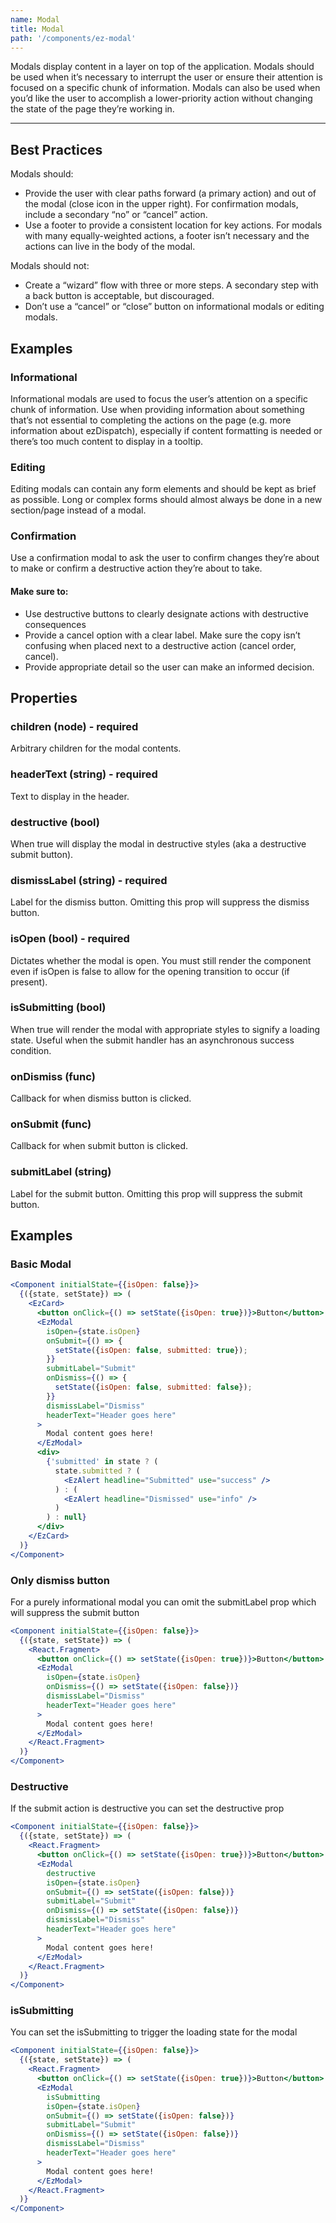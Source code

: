 ```yaml
---
name: Modal
title: Modal
path: '/components/ez-modal'
---
```


Modals display content in a layer on top of the application. Modals should be used when it’s necessary to interrupt the user or ensure their attention is focused on a specific chunk of information. Modals can also be used when you’d like the user to accomplish a lower-priority action without changing the state of the page they’re working in.

---

## Best Practices

Modals should:

- Provide the user with clear paths forward (a primary action) and out of the modal (close icon in the upper right). For confirmation modals, include a secondary “no” or “cancel” action.
- Use a footer to provide a consistent location for key actions. For modals with many equally-weighted actions, a footer isn’t necessary and the actions can live in the body of the modal.

Modals should not:

- Create a “wizard” flow with three or more steps. A secondary step with a back button is acceptable, but discouraged.
- Don’t use a “cancel” or “close” button on informational modals or editing modals.

## Examples

### Informational

Informational modals are used to focus the user’s attention on a specific chunk of information. Use when providing information about something that’s not essential to completing the actions on the page (e.g. more information about ezDispatch), especially if content formatting is needed or there’s too much content to display in a tooltip.

### Editing

Editing modals can contain any form elements and should be kept as brief as possible. Long or complex forms should almost always be done in a new section/page instead of a modal.

### Confirmation

Use a confirmation modal to ask the user to confirm changes they’re about to make or confirm a destructive action they’re about to take.

#### Make sure to:

- Use destructive buttons to clearly designate actions with destructive consequences
- Provide a cancel option with a clear label. Make sure the copy isn’t confusing when placed next to a destructive action (cancel order, cancel).
- Provide appropriate detail so the user can make an informed decision.

## Properties

### children (node) - required

Arbitrary children for the modal contents.

### headerText (string) - required

Text to display in the header.

### destructive (bool)

When true will display the modal in destructive styles (aka a destructive submit button).

### dismissLabel (string) - required

Label for the dismiss button. Omitting this prop will suppress the dismiss button.

### isOpen (bool) - required

Dictates whether the modal is open. You must still render the component even if isOpen is false to allow for the opening transition to occur (if present).

### isSubmitting (bool)

When true will render the modal with appropriate styles to signify a loading state. Useful when the submit handler has an asynchronous success condition.

### onDismiss (func)

Callback for when dismiss button is clicked.

### onSubmit (func)

Callback for when submit button is clicked.

### submitLabel (string)

Label for the submit button. Omitting this prop will suppress the submit button.

## Examples

### Basic Modal

```jsx live
<Component initialState={{isOpen: false}}>
  {({state, setState}) => (
    <EzCard>
      <button onClick={() => setState({isOpen: true})}>Button</button>
      <EzModal
        isOpen={state.isOpen}
        onSubmit={() => {
          setState({isOpen: false, submitted: true});
        }}
        submitLabel="Submit"
        onDismiss={() => {
          setState({isOpen: false, submitted: false});
        }}
        dismissLabel="Dismiss"
        headerText="Header goes here"
      >
        Modal content goes here!
      </EzModal>
      <div>
        {'submitted' in state ? (
          state.submitted ? (
            <EzAlert headline="Submitted" use="success" />
          ) : (
            <EzAlert headline="Dismissed" use="info" />
          )
        ) : null}
      </div>
    </EzCard>
  )}
</Component>
```

### Only dismiss button

For a purely informational modal you can omit the submitLabel prop which will suppress the submit button

```jsx live
<Component initialState={{isOpen: false}}>
  {({state, setState}) => (
    <React.Fragment>
      <button onClick={() => setState({isOpen: true})}>Button</button>
      <EzModal
        isOpen={state.isOpen}
        onDismiss={() => setState({isOpen: false})}
        dismissLabel="Dismiss"
        headerText="Header goes here"
      >
        Modal content goes here!
      </EzModal>
    </React.Fragment>
  )}
</Component>
```

### Destructive

If the submit action is destructive you can set the destructive prop

```jsx live
<Component initialState={{isOpen: false}}>
  {({state, setState}) => (
    <React.Fragment>
      <button onClick={() => setState({isOpen: true})}>Button</button>
      <EzModal
        destructive
        isOpen={state.isOpen}
        onSubmit={() => setState({isOpen: false})}
        submitLabel="Submit"
        onDismiss={() => setState({isOpen: false})}
        dismissLabel="Dismiss"
        headerText="Header goes here"
      >
        Modal content goes here!
      </EzModal>
    </React.Fragment>
  )}
</Component>
```

### isSubmitting

You can set the isSubmitting to trigger the loading state for the modal

```jsx live
<Component initialState={{isOpen: false}}>
  {({state, setState}) => (
    <React.Fragment>
      <button onClick={() => setState({isOpen: true})}>Button</button>
      <EzModal
        isSubmitting
        isOpen={state.isOpen}
        onSubmit={() => setState({isOpen: false})}
        submitLabel="Submit"
        onDismiss={() => setState({isOpen: false})}
        dismissLabel="Dismiss"
        headerText="Header goes here"
      >
        Modal content goes here!
      </EzModal>
    </React.Fragment>
  )}
</Component>
```
